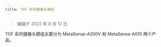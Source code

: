 ```yaml
---
title: TOF 系列摄像头模组
---
```


> 编辑于 2022 年 8 月 12 日

TOF 系列摄像头模组主要分为 MetaSense-A300V 和 MetaSense-A010 两个产品。